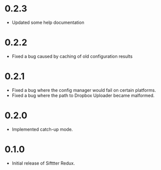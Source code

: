 # 0.2.3

* Updated some help documentation

# 0.2.2

* Fixed a bug caused by caching of old configuration results

# 0.2.1

* Fixed a bug where the config manager would fail on certain platforms.
* Fixed a bug where the path to Dropbox Uploader became malformed.

# 0.2.0 

* Implemented catch-up mode.

# 0.1.0

* Initial release of Sifttter Redux.